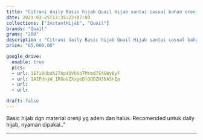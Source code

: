 ```yaml
---
title: "Citrani daily Basic hijab Quail Hijab santai casual bahan orenji"
date: 2023-03-25T13:35:22+07:00
collections: ["InstantHijab", "Quail"]
brands: "Quail"
grams: "200"
description : "Citrani daily Basic hijab Quail Hijab santai casual bahan orenji"
price: "65,000.00"

google_drive:
  enable: true
  pics:
  - url: 1Efi9UbdAJ7Ap4QVUVo7MYmd7S4GWyByF
  - url: 1AIPdhjW_1RGoUZXxgeDlOODZH36AShEp
  - url: 
  - url: 

draft: false
---
```


Basic hijab dgn material orenji yg adem dan halus. Recomended untuk daily hijab, nyaman dipakai.."

----------      
  
